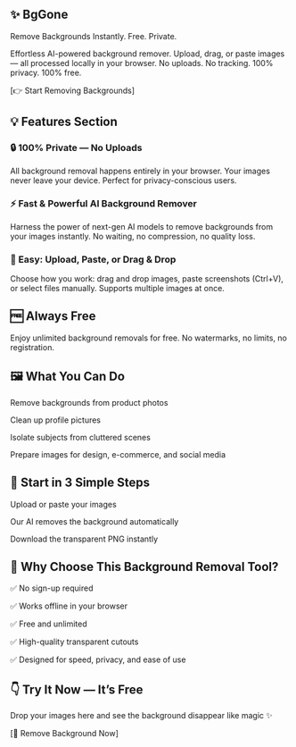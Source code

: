## ✨ BgGone
Remove Backgrounds Instantly. Free. Private.

Effortless AI-powered background remover.
Upload, drag, or paste images — all processed locally in your browser.
No uploads. No tracking. 100% privacy. 100% free.

[👉 Start Removing Backgrounds]

## 💡 Features Section
### 🔒 100% Private — No Uploads
All background removal happens entirely in your browser. Your images never leave your device. Perfect for privacy-conscious users.

### ⚡ Fast & Powerful AI Background Remover
Harness the power of next-gen AI models to remove backgrounds from your images instantly. No waiting, no compression, no quality loss.

### 🧩 Easy: Upload, Paste, or Drag & Drop
Choose how you work: drag and drop images, paste screenshots (Ctrl+V), or select files manually. Supports multiple images at once.

## 🆓 Always Free
Enjoy unlimited background removals for free. No watermarks, no limits, no registration.

## 🖼️ What You Can Do
Remove backgrounds from product photos

Clean up profile pictures

Isolate subjects from cluttered scenes

Prepare images for design, e-commerce, and social media

## 🚀 Start in 3 Simple Steps
Upload or paste your images

Our AI removes the background automatically

Download the transparent PNG instantly

## 📢 Why Choose This Background Removal Tool?
✅ No sign-up required

✅ Works offline in your browser

✅ Free and unlimited

✅ High-quality transparent cutouts

✅ Designed for speed, privacy, and ease of use

## 👇 Try It Now — It’s Free
Drop your images here and see the background disappear like magic ✨

[🔁 Remove Background Now]